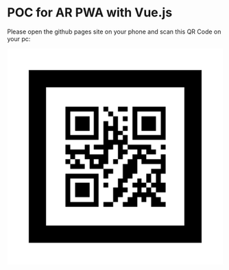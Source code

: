 # POC for AR PWA with Vue.js

Please open the github pages site on your phone and scan this QR Code on your pc:

![QR CODE 12345](https://github.com/mai-space/pwa-vue-js-ar-test/blob/gh-pages/docs/assets/qr-codes/12345.png?raw=true)
